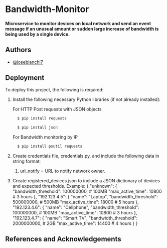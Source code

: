 # Bandwidth-Monitor

#### Microservice to monitor devices on local network and send an event message if an unusual amount or sudden large increase of bandwidth is being used by a single device.

## Authors

- [@josebianchi7](https://github.com/josebianchi7)


## Deployment

To deploy this project, the following is required:

1. Install the following necessary Python libraries (if not already installed):

    For HTTP Post requests with JSON objects
    ```bash
      $ pip install requests
    ```
    ```bash
      $ pip install json
    ```

    For Bandwidth monitoring by IP
    ```bash
      $ pip install psutil requests
    ```


2. Create credentials file, credentials.py, and include the following data in string format:
  
    1. url_notify = URL to notify network owner.

3. Create registered_devices.json to include a JSON dictionary of devices and expected thresholds. Example: 
        {
      "unknown": {
        "bandwidth_threshold": 100000000,  # 100MB
        "max_active_time": 10800  # 3 hours
      },
      "192.123.4.5": {
        "name": "Laptop",
        "bandwidth_threshold": 500000000,  # 500MB
        "max_active_time": 18000  # 5 hours
      },
      "192.123.4.6": {
        "name": "Cellphone",
        "bandwidth_threshold": 100000000,  # 100MB
        "max_active_time": 10800  # 3 hours
      },
      "192.123.4.7": {
        "name": "Smart TV",
        "bandwidth_threshold": 2000000000,  # 2GB
        "max_active_time": 14400  # 4 hours
      }
    }


## References and Acknowledgements



